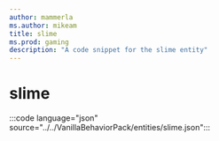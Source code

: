 ```yaml
---
author: mammerla
ms.author: mikeam
title: slime
ms.prod: gaming
description: "A code snippet for the slime entity"
---
```


# slime

:::code language="json" source="../../VanillaBehaviorPack/entities/slime.json":::